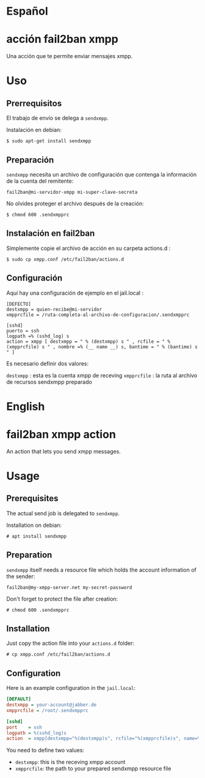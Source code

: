# Español
# acción fail2ban xmpp
Una acción que te permite enviar mensajes xmpp.
# Uso
## Prerrequisitos

El trabajo de envío se delega a `sendxmpp`.

Instalación en debian:

    $ sudo apt-get install sendxmpp 

## Preparación

`sendxmpp` necesita un archivo de configuración que contenga la información de la cuenta del remitente:

    fail2ban@mi-servidor-xmpp mi-super-clave-secreta 

No olvides proteger el archivo después de la creación:

    $ chmod 600 .sendxmpprc 

## Instalación en fail2ban

Simplemente copie el archivo de acción en su carpeta actions.d :

    $ sudo cp xmpp.conf /etc/fail2ban/actions.d 

## Configuración

Aquí hay una configuración de ejemplo en el jail.local :

    [DEFECTO]
    destxmpp = quien-recibe@mi-servidor
    xmpprcfile = /ruta-completa-al-archivo-de-configuracion/.sendxmpprc
    
    [sshd]
    puerto = ssh
    logpath =% (sshd_log) s
    action = xmpp [ destxmpp = " % (destxmpp) s " , rcfile = " % (xmpprcfile) s " , nombre =% (__ name __) s, bantime = " % (bantime) s " ] 

Es necesario definir dos valores:

`destxmpp` : esta es la cuenta xmpp de receving
`xmpprcfile` : la ruta al archivo de recursos sendxmpp preparado 


# English

# fail2ban xmpp action

An action that lets you send xmpp messages.

# Usage

## Prerequisites

The actual send job is delegated to `sendxmpp`.

Installation on debian:

    # apt install sendxmpp

## Preparation

`sendxmpp` itself needs a resource file which holds the account information of the sender:

    fail2ban@my-xmpp-server.net my-secret-password

Don't forget to protect the file after creation:

    # chmod 600 .sendxmpprc

## Installation

Just copy the action file into your `actions.d` folder:

    # cp xmpp.conf /etc/fail2ban/actions.d

## Configuration

Here is an example configuration in the `jail.local`:

```ini
[DEFAULT]
destxmpp = your-account@jabber.de
xmpprcfile = /root/.sendxmpprc

[sshd]
port    = ssh
logpath = %(sshd_log)s
action  = xmpp[destxmpp="%(destxmpp)s", rcfile="%(xmpprcfile)s", name=%(__name__)s, bantime="%(bantime)s"]
```

You need to define two values:

- `destxmpp`: this is the receving xmpp account
- `xmpprcfile`: the path to your prepared sendxmpp resource file
